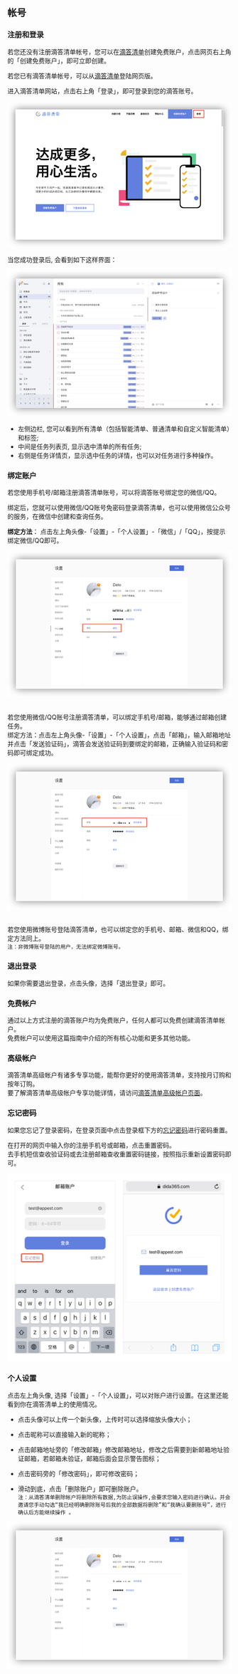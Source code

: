 ## 帐号

### 注册和登录

若您还没有注册滴答清单帐号，您可以在[滴答清单](https://dida365.com)创建免费账户，点击网页右上角的「创建免费账户」，即可立即创建。

若您已有滴答清单帐号，可以从[滴答清单](https://dida365.com)登陆网页版。

进入滴答清单网站，点击右上角「登录」，即可登录到您的滴答账号。

![](../images/web/1.1.1.png)

当您成功登录后, 会看到如下这样界面：

![](../images/web/1.1.2.png)

* 左侧边栏, 您可以看到所有清单（包括智能清单、普通清单和自定义智能清单）和标签; 
* 中间是任务列表页, 显示选中清单的所有任务; 
* 右侧是任务详情页，显示选中任务的详情，也可以对任务进行多种操作。

### 绑定账户

若您使用手机号/邮箱注册滴答清单账号，可以将滴答账号绑定您的微信/QQ。

绑定后，您就可以使用微信/QQ账号免密码登录滴答清单，也可以使用微信公众号的服务，在微信中创建和查询任务。

**绑定方法**：
点击左上角头像-「设置」-「个人设置」-「微信」/「QQ」，按提示绑定微信/QQ即可。

![](../images/web/1.1.3.png)

<br >若您使用微信/QQ账号注册滴答清单，可以绑定手机号/邮箱，能够通过邮箱创建任务。
<br >绑定方法：点击左上角头像-「设置」-「个人设置」，点击「邮箱」，输入邮箱地址并点击「发送验证码」，滴答会发送验证码到要绑定的邮箱，正确输入验证码和密码即可绑定成功。

![](../images/web/1.1.4.png)

<br >若您使用微博账号登陆滴答清单，也可以绑定您的手机号、邮箱、微信和QQ，绑定方法同上。 <br >`注：非微博账号登陆的用户，无法绑定微博账号。`

### 退出登录

如果你需要退出登录，点击头像，选择「退出登录」即可。

### 免费帐户

通过以上方式注册的滴答账户均为免费账户，任何人都可以免费创建滴答清单帐户。 <br >免费帐户可以使用这篇指南中介绍的所有核心功能和更多其他功能。

### 高级帐户

滴答清单高级帐户有诸多专享功能，能帮你更好的使用滴答清单，支持按月订购和按年订购。 <br >要了解滴答清单高级帐户专享功能详情，请访问[滴答清单高级帐户页面](https://www.dida365.com/about/upgrade)。

### 忘记密码

如果您忘记了登录密码，在登录页面中点击登录框下方的[忘记密码](https://www.dida365.com/sign/requestRestPassword)进行密码重置。

在打开的网页中输入你的注册手机号或邮箱，点击重置密码。 <br >去手机短信查收验证码或去注册邮箱查收重置密码链接，按照指示重新设置密码即可。

![iosforgotpassword](../images/ios/account/forgotpassword.jpg)

### 个人设置
点击左上角头像, 选择「设置」-「个人设置」，可以对账户进行设置。在这里还能看到你在滴答清单上的使用情况。

* 点击头像可以上传一个新头像，上传时可以选择缩放头像大小；

* 点击昵称可以直接输入新的昵称；

* 点击邮箱地址旁的「修改邮箱」修改邮箱地址，修改之后需要到新邮箱地址验证邮箱，若邮箱未验证，邮箱后面会显示警告图标；

* 点击密码旁的「修改密码」，即可修改密码；

* 滑动到底，点击「删除账户」即可删除账户。
<br >`注：从滴答清单删除帐户将删除所有数据,为防止误操作,会要求您输入密码进行确认。并会邀请您手动勾选“我已经明确删除账号后我的全部数据将删除”和“我确认要删账号”，进行确认后方能继续操作 。`

![](../images/web/1.1.5.png)